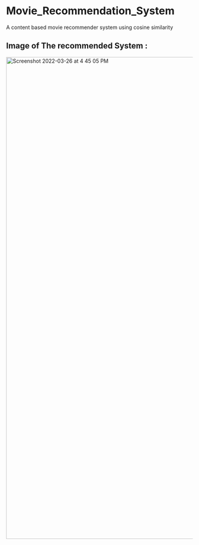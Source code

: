 # Movie_Recommendation_System

A content based movie recommender system using cosine similarity

## Image of The recommended System :

<img width="1303" alt="Screenshot 2022-03-26 at 4 45 05 PM" src="https://user-images.githubusercontent.com/66588896/160237010-24d6059c-80dc-4d63-a046-aa0abd9c709e.png">

